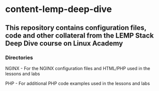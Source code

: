 # content-lemp-deep-dive

## This repository contains configuration files, code and other collateral from the LEMP Stack Deep Dive course on Linux Academy

### Directories

NGINX - For the NGINX configuration files and HTML/PHP used in the lessons and labs

PHP - For additional PHP code examples used in the lessons and labs
